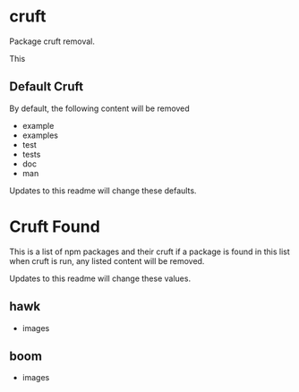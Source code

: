 # cruft

Package cruft removal.

This 


## Default Cruft

By default, the following content will be removed

- example
- examples
- test
- tests
- doc
- man

Updates to this readme will change these defaults.

# Cruft Found

This is a list of npm packages and their cruft
if a package is found in this list when cruft is run,
any listed content will be removed. 

Updates to this readme will change these values.

## hawk
  - images

## boom
  - images
